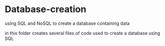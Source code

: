 # Database-creation
using SQL and NoSQL to create a database containing data 

in this folder creates several files of code used to create a database using SQL
